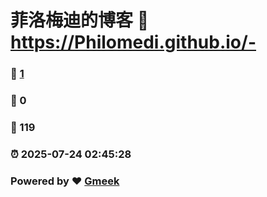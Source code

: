# 菲洛梅迪的博客 :link: https://Philomedi.github.io/- 
### :page_facing_up: [1](https://Philomedi.github.io/-/tag.html) 
### :speech_balloon: 0 
### :hibiscus: 119 
### :alarm_clock: 2025-07-24 02:45:28 
### Powered by :heart: [Gmeek](https://github.com/Meekdai/Gmeek)
